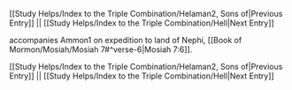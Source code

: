 [[Study Helps/Index to the Triple Combination/Helaman2, Sons of|Previous Entry]]  ||  [[Study Helps/Index to the Triple Combination/Hell|Next Entry]]

 accompanies Ammon1 on expedition to land of Nephi, [[Book of Mormon/Mosiah/Mosiah 7#^verse-6|Mosiah 7:6]].

[[Study Helps/Index to the Triple Combination/Helaman2, Sons of|Previous Entry]]  ||  [[Study Helps/Index to the Triple Combination/Hell|Next Entry]]